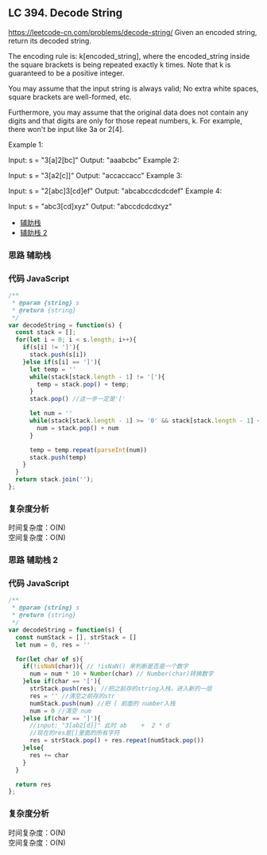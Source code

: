 ## LC 394. Decode String

https://leetcode-cn.com/problems/decode-string/
Given an encoded string, return its decoded string.

The encoding rule is: k[encoded_string], where the encoded_string inside the square brackets is being repeated exactly k times. Note that k is guaranteed to be a positive integer.

You may assume that the input string is always valid; No extra white spaces, square brackets are well-formed, etc.

Furthermore, you may assume that the original data does not contain any digits and that digits are only for those repeat numbers, k. For example, there won't be input like 3a or 2[4].

Example 1:

Input: s = "3[a]2[bc]"
Output: "aaabcbc"
Example 2:

Input: s = "3[a2[c]]"
Output: "accaccacc"
Example 3:

Input: s = "2[abc]3[cd]ef"
Output: "abcabccdcdcdef"
Example 4:

Input: s = "abc3[cd]xyz"
Output: "abccdcdcdxyz"

- [辅助栈](#思路-辅助栈)
- [辅助栈 2](#思路-辅助栈2)

### 思路 辅助栈

### 代码 JavaScript

```JavaScript
/**
 * @param {string} s
 * @return {string}
 */
var decodeString = function(s) {
  const stack = [];
  for(let i = 0; i < s.length; i++){
    if(s[i] != ']'){
      stack.push(s[i])
    }else if(s[i] == ']'){
      let temp = ''
      while(stack[stack.length - 1] != '['){
        temp = stack.pop() + temp;
      }
      stack.pop() //这一步一定是'['

      let num = ''
      while(stack[stack.length - 1] >= '0' && stack[stack.length - 1] <= '9'){
        num = stack.pop() + num
      }

      temp = temp.repeat(parseInt(num))
      stack.push(temp)
    }
  }
  return stack.join('');
};

```

### 复杂度分析

时间复杂度：O(N) </br>
空间复杂度：O(N)

### 思路 辅助栈 2

### 代码 JavaScript

```JavaScript
/**
 * @param {string} s
 * @return {string}
 */
var decodeString = function(s) {
  const numStack = [], strStack = []
  let num = 0, res = ''

  for(let char of s){
    if(!isNaN(char)){ // !isNaN() 来判断是否是一个数字
      num = num * 10 + Number(char) // Number(char)转换数字
    }else if(char == '['){
      strStack.push(res); //把之前存的string入栈，进入新的一层
      res = '' //清空之前存的str
      numStack.push(num) //把 [ 前面的 number入栈
      num = 0 //清空 num
    }else if(char == ']'){
      //input: "3[ab2[d]]" 此时 ab    +  2 * d
      //现在的res是[]里面的所有字符
      res = strStack.pop() + res.repeat(numStack.pop())
    }else{
      res += char
    }
  }

  return res
};

```

### 复杂度分析

时间复杂度：O(N) </br>
空间复杂度：O(N)
